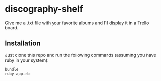 # discography-shelf

Give me a .txt file with your favorite albums and I'll display it in a Trello board.

## Installation

Just clone this repo and run the following commands (assuming you have ruby in your system):

```
bundle
ruby app.rb
```
